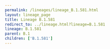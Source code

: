 ```yaml
---
permalink: /lineages/lineage_B.1.581.html
layout: lineage_page
title: Lineage B.1.581
redirect_to: ../lineage.html?lineage=B.1.581
lineage: B.1.581
parent: B.1
children: ['B.1.581']
---
```

